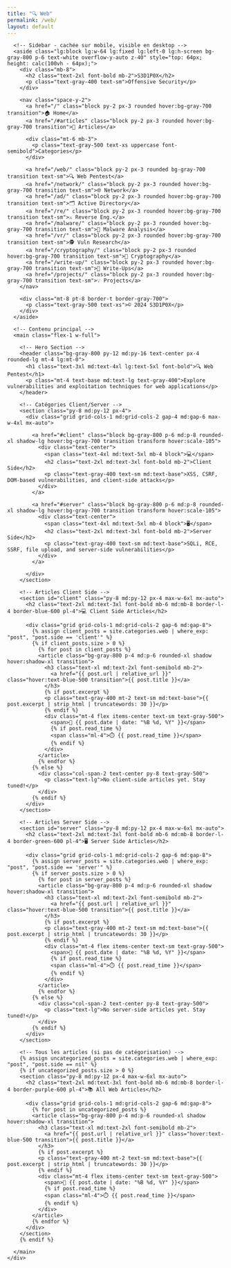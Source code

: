 ```yaml
---
title: "🔍 Web"
permalink: /web/
layout: default
---
```


<html lang="en">
<head>
  <meta charset="UTF-8" />
  <meta name="viewport" content="width=device-width, initial-scale=1.0" />
  <link href="https://cdn.jsdelivr.net/npm/tailwindcss@2.2.19/dist/tailwind.min.css" rel="stylesheet">
</head>

<body class="bg-gray-900 text-gray-100 font-sans">

  <!-- Layout avec sidebar + contenu -->
  <div class="flex flex-col lg:flex-row">
      
      <!-- Sidebar - cachée sur mobile, visible en desktop -->
      <aside class="lg:block lg:w-64 lg:fixed lg:left-0 lg:h-screen bg-gray-800 p-6 text-white overflow-y-auto z-40" style="top: 64px; height: calc(100vh - 64px);">
        <div class="mb-8">
          <h2 class="text-2xl font-bold mb-2">S3D1P0X</h2>
          <p class="text-gray-400 text-sm">Offensive Security</p>
        </div>
        
        <nav class="space-y-2">
          <a href="/" class="block py-2 px-3 rounded hover:bg-gray-700 transition">🏠 Home</a>
          <a href="/#articles" class="block py-2 px-3 rounded hover:bg-gray-700 transition">📖 Articles</a>
          
          <div class="mt-6 mb-3">
            <p class="text-gray-500 text-xs uppercase font-semibold">Categories</p>
          </div>
          
          <a href="/web/" class="block py-2 px-3 rounded bg-gray-700 transition text-sm">🔍 Web Pentest</a>
          <a href="/network/" class="block py-2 px-3 rounded hover:bg-gray-700 transition text-sm">🌐 Network</a>
          <a href="/ad/" class="block py-2 px-3 rounded hover:bg-gray-700 transition text-sm">🗂️ Active Directory</a>
          <a href="/re/" class="block py-2 px-3 rounded hover:bg-gray-700 transition text-sm">⚔️ Reverse Eng.</a>
          <a href="/malware/" class="block py-2 px-3 rounded hover:bg-gray-700 transition text-sm">🧪 Malware Analysis</a>
          <a href="/vr/" class="block py-2 px-3 rounded hover:bg-gray-700 transition text-sm">🕵 Vuln Research</a>
          <a href="/cryptography/" class="block py-2 px-3 rounded hover:bg-gray-700 transition text-sm">🧠 Cryptography</a>
          <a href="/write-up/" class="block py-2 px-3 rounded hover:bg-gray-700 transition text-sm">📝 Write-Ups</a>
          <a href="/projects/" class="block py-2 px-3 rounded hover:bg-gray-700 transition text-sm">💡 Projects</a>
        </nav>
        
        <div class="mt-8 pt-8 border-t border-gray-700">
          <p class="text-gray-500 text-xs">© 2024 S3D1P0X</p>
        </div>
      </aside>
  <div class="max-w-7xl lg:ml-64 mx-auto px-4">

      <!-- Contenu principal -->
      <main class="flex-1 w-full">
  
        <!-- Hero Section -->
        <header class="bg-gray-800 py-12 md:py-16 text-center px-4 rounded-lg mt-4 lg:mt-0">
          <h1 class="text-3xl md:text-4xl lg:text-5xl font-bold">🔍 Web Pentest</h1>
          <p class="mt-4 text-base md:text-lg text-gray-400">Explore vulnerabilities and exploitation techniques for web applications</p>
        </header>

        <!-- Catégories Client/Server -->
        <section class="py-8 md:py-12 px-4">
          <div class="grid grid-cols-1 md:grid-cols-2 gap-4 md:gap-6 max-w-4xl mx-auto">
            
            <a href="#client" class="block bg-gray-800 p-6 md:p-8 rounded-xl shadow-lg hover:bg-gray-700 transition transform hover:scale-105">
              <div class="text-center">
                <span class="text-4xl md:text-5xl mb-4 block">💻</span>
                <h2 class="text-2xl md:text-3xl font-bold mb-2">Client Side</h2>
                <p class="text-gray-400 text-sm md:text-base">XSS, CSRF, DOM-based vulnerabilities, and client-side attacks</p>
              </div>
            </a>

            <a href="#server" class="block bg-gray-800 p-6 md:p-8 rounded-xl shadow-lg hover:bg-gray-700 transition transform hover:scale-105">
              <div class="text-center">
                <span class="text-4xl md:text-5xl mb-4 block">🖥️</span>
                <h2 class="text-2xl md:text-3xl font-bold mb-2">Server Side</h2>
                <p class="text-gray-400 text-sm md:text-base">SQLi, RCE, SSRF, file upload, and server-side vulnerabilities</p>
              </div>
            </a>

          </div>
        </section>
    
        <!-- Articles Client Side -->
        <section id="client" class="py-8 md:py-12 px-4 max-w-6xl mx-auto">
          <h2 class="text-2xl md:text-3xl font-bold mb-6 md:mb-8 border-l-4 border-blue-600 pl-4">💻 Client Side Articles</h2>
          
          <div class="grid grid-cols-1 md:grid-cols-2 gap-6 md:gap-8">
            {% assign client_posts = site.categories.web | where_exp: "post", "post.side == 'client'" %}
            {% if client_posts.size > 0 %}
              {% for post in client_posts %}
              <article class="bg-gray-800 p-4 md:p-6 rounded-xl shadow hover:shadow-xl transition">
                <h3 class="text-xl md:text-2xl font-semibold mb-2">
                  <a href="{{ post.url | relative_url }}" class="hover:text-blue-500 transition">{{ post.title }}</a>
                </h3>
                {% if post.excerpt %}
                <p class="text-gray-400 mt-2 text-sm md:text-base">{{ post.excerpt | strip_html | truncatewords: 30 }}</p>
                {% endif %}
                <div class="mt-4 flex items-center text-sm text-gray-500">
                  <span>📅 {{ post.date | date: "%B %d, %Y" }}</span>
                  {% if post.read_time %}
                  <span class="ml-4">⏱️ {{ post.read_time }}</span>
                  {% endif %}
                </div>
              </article>
              {% endfor %}
            {% else %}
              <div class="col-span-2 text-center py-8 text-gray-500">
                <p class="text-lg">No client-side articles yet. Stay tuned!</p>
              </div>
            {% endif %}
          </div>
        </section>

        <!-- Articles Server Side -->
        <section id="server" class="py-8 md:py-12 px-4 max-w-6xl mx-auto">
          <h2 class="text-2xl md:text-3xl font-bold mb-6 md:mb-8 border-l-4 border-green-600 pl-4">🖥️ Server Side Articles</h2>
          
          <div class="grid grid-cols-1 md:grid-cols-2 gap-6 md:gap-8">
            {% assign server_posts = site.categories.web | where_exp: "post", "post.side == 'server'" %}
            {% if server_posts.size > 0 %}
              {% for post in server_posts %}
              <article class="bg-gray-800 p-4 md:p-6 rounded-xl shadow hover:shadow-xl transition">
                <h3 class="text-xl md:text-2xl font-semibold mb-2">
                  <a href="{{ post.url | relative_url }}" class="hover:text-blue-500 transition">{{ post.title }}</a>
                </h3>
                {% if post.excerpt %}
                <p class="text-gray-400 mt-2 text-sm md:text-base">{{ post.excerpt | strip_html | truncatewords: 30 }}</p>
                {% endif %}
                <div class="mt-4 flex items-center text-sm text-gray-500">
                  <span>📅 {{ post.date | date: "%B %d, %Y" }}</span>
                  {% if post.read_time %}
                  <span class="ml-4">⏱️ {{ post.read_time }}</span>
                  {% endif %}
                </div>
              </article>
              {% endfor %}
            {% else %}
              <div class="col-span-2 text-center py-8 text-gray-500">
                <p class="text-lg">No server-side articles yet. Stay tuned!</p>
              </div>
            {% endif %}
          </div>
        </section>

        <!-- Tous les articles (si pas de catégorisation) -->
        {% assign uncategorized_posts = site.categories.web | where_exp: "post", "post.side == nil" %}
        {% if uncategorized_posts.size > 0 %}
        <section class="py-8 md:py-12 px-4 max-w-6xl mx-auto">
          <h2 class="text-2xl md:text-3xl font-bold mb-6 md:mb-8 border-l-4 border-purple-600 pl-4">📚 All Web Articles</h2>
          
          <div class="grid grid-cols-1 md:grid-cols-2 gap-6 md:gap-8">
            {% for post in uncategorized_posts %}
            <article class="bg-gray-800 p-4 md:p-6 rounded-xl shadow hover:shadow-xl transition">
              <h3 class="text-xl md:text-2xl font-semibold mb-2">
                <a href="{{ post.url | relative_url }}" class="hover:text-blue-500 transition">{{ post.title }}</a>
              </h3>
              {% if post.excerpt %}
              <p class="text-gray-400 mt-2 text-sm md:text-base">{{ post.excerpt | strip_html | truncatewords: 30 }}</p>
              {% endif %}
              <div class="mt-4 flex items-center text-sm text-gray-500">
                <span>📅 {{ post.date | date: "%B %d, %Y" }}</span>
                {% if post.read_time %}
                <span class="ml-4">⏱️ {{ post.read_time }}</span>
                {% endif %}
              </div>
            </article>
            {% endfor %}
          </div>
        </section>
        {% endif %}
  
      </main>
    </div>
  </div>
</div>
